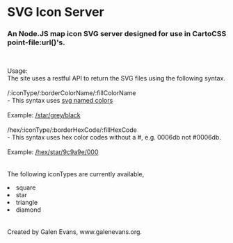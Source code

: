 SVG Icon Server
===============

<h3> An Node.JS map icon SVG server designed for use in CartoCSS point-file:url()'s. </h3> <br>
<p> Usage: <br>
The site uses a restful API to return the SVG files using the following syntax. <br> <br>
/:iconType/:borderColorName/:fillColorName <br> 
- This syntax uses <a href='http://www.december.com/html/spec/colorsvg.html'> svg named colors </a> <br> <br>
Example: <a href='/star/grey/black'> /star/grey/black </a> <br> <br>
/hex/:iconType/:borderHexCode/:fillHexCode <br>  
- This syntax uses hex color codes without a #, e.g. 0006db not #0006db. <br>  <br>
Example: <a href='/hex/star/9c9a9e/000'> /hex/star/9c9a9e/000 </a> <br> <br> <br>
The following iconTypes are currently available, <br>
<li> square </li>
<li> star </li>
<li> triangle </li>
<li> diamond </li>
<br>
<br>
Created by Galen Evans, www.galenevans.org. </p>
